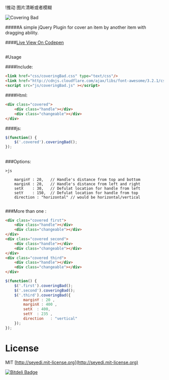 !推动 图片清晰或者模糊

![Covering Bad](https://raw.github.com/seyedi/Covering-Bad/master/images/logo.jpg)

#####A simple jQuery Plugin for cover an item by another item with dragging ability.

####[Live View On Codepen](http://codepen.io/seyedi/full/tJzav)

## 
#Usage

####Include:
```html
<link href="css/coveringBad.css" type="text/css"/>
<link href="http://cdnjs.cloudflare.com/ajax/libs/font-awesome/3.2.1/css/font-awesome.min.css"/>
<script src="js/coveringBad.js" ></script>
```

####Html:
```html
<div class="covered">
	<div class="handle"></div>
	<div class="changeable"></div>
</div>
```

####js:
```js
$(function() {
	$('.covered').coveringBad();
});
```

## 
 
###Options:
```
>js

	marginY : 20, 	// Handle's distance from top and bottom
	marginX : 20, 	// Handle's distance from left and right
	setX    : 30, 	// Defulat location for handle from left
	setY    : 150,  // Defulat location for handle from top
	direction : "horizontal" // would be horizontal/vertical


```

###More than one :

```html
<div class="covered first">
	<div class="handle"></div>
	<div class="changeable"></div>
</div>
<div class="covered second">
	<div class="handle"></div>
	<div class="changeable"></div>
</div>
<div class="covered third">
	<div class="handle"></div>
	<div class="changeable"></div>
</div>
```

```js
$(function() {
	$('.first').coveringBad();
	$('.second').coveringBad();
	$('.third').coveringBad({
		marginY : 20 ,
		marginX : 400 ,
		setX  : 400,
		setY  : 235 ,
		direction   : "vertical"
	});
});
```

# License

MIT [http://seyedi.mit-license.org](http://seyedi.mit-license.org)

[![Bitdeli Badge](https://d2weczhvl823v0.cloudfront.net/seyedi/covering-bad/trend.png)](https://bitdeli.com/free "Bitdeli Badge")
